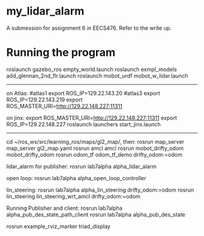 # my_lidar_alarm

A submession for assignment 6 in EECS476. Refer to the write up.

# Running the program

roslaunch gazebo_ros empty_world.launch
roslaunch exmpl_models add_glennan_2nd_flr.launch
roslaunch mobot_urdf mobot_w_lidar.launch


-----------------------------------
on Atlas:
#atlas1
export ROS_IP=129.22.143.20 
#atlas3
export ROS_IP=129.22.143.219 
export ROS_MASTER_URI=http://129.22.148.227:11311

on jinx:
export ROS_MASTER_URI=http://129.22.148.227:11311
export ROS_IP=129.22.148.227
roslaunch launchers start_jinx.launch

--------------------------------------------
cd ~/ros_ws/src/learning_ros/maps/gl2_map/, then:
rosrun map_server map_server gl2_map.yaml
rosrun amcl amcl
rosrun mobot_drifty_odom mobot_drifty_odom
rosrun odom_tf odom_tf_demo drifty_odom:=odom

lidar_alarm for publisher:
rosrun lab7alpha alpha_lidar_alarm

open loop:
rosrun lab7alpha alpha_open_loop_controller

lin_steering:
rosrun lab7alpha alpha_lin_steering drifty_odom:=odom
rosrun lin_steering lin_steering_wrt_amcl drifty_odom:=odom

Running Publisher and client:
rosrun lab7alpha alpha_pub_des_state_path_client
rosrun lab7alpha alpha_pub_des_state




rosrun example_rviz_marker triad_display


